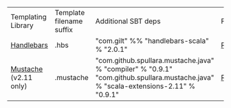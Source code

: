 <table class="code table table-bordered">
<tr>
  <td>Templating Library</td>
  <td>Template filename suffix</td>
  <td>Additional SBT deps</td>
  <td>Filter class</td>
</tr>
<tr>
  <td><a target="_top" href="http://handlebarsjs.com">Handlebars</a></td>
  <td>.hbs</td>
  <td>"com.gilt" %% "handlebars-scala" % "2.0.1"</td>
  <td><a data-toggle="tooltip" href="#" title="io.fintrospect.templating.RenderHandlebarsView">RenderHandlebarsView</a></td>
</tr>
<tr>
  <td><a target="_top" href="http://mustache.github.io/">Mustache</a> (v2.11 only)</td>
  <td>.mustache</td>
  <td>"com.github.spullara.mustache.java" % "compiler" % "0.9.1"<br/>"com.github.spullara.mustache.java" % "scala-extensions-2.11" % "0.9.1"</td>
  <td><a data-toggle="tooltip" href="#" title="io.fintrospect.templating.RenderMustacheView">RenderMustacheView</a></td>
</tr>
</table>

